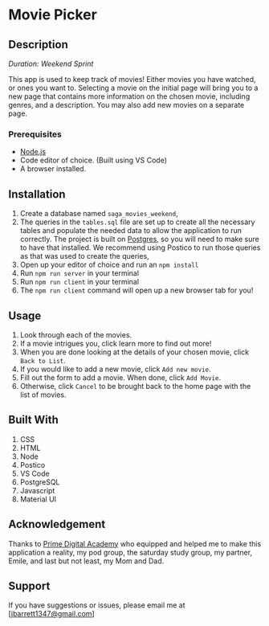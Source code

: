 # Movie Picker

## Description

_Duration: Weekend Sprint_

This app is used to keep track of movies! Either movies you have watched, or ones you want to. 
Selecting a movie on the initial page will bring you to a new page that contains more information on the chosen movie, including genres, and a description. You may also add new movies on a separate page.

### Prerequisites

- [Node.js](https://nodejs.org/en/)
- Code editor of choice. (Built using VS Code)
- A browser installed.

## Installation

1. Create a database named `saga_movies_weekend`,
2. The queries in the `tables.sql` file are set up to create all the necessary tables and populate the needed data to allow the application to run correctly. The project is built on [Postgres](https://www.postgresql.org/download/), so you will need to make sure to have that installed. We recommend using Postico to run those queries as that was used to create the queries, 
3. Open up your editor of choice and run an `npm install`
4. Run `npm run server` in your terminal
5. Run `npm run client` in your terminal
6. The `npm run client` command will open up a new browser tab for you!

## Usage

1. Look through each of the movies.
2. If a movie intrigues you, click learn more to find out more!
3. When you are done looking at the details of your chosen movie, click `Back to List`.
4. If you would like to add a new movie, click `Add new movie`.
5. Fill out the form to add a movie. When done, click `Add Movie`.
6. Otherwise, click `Cancel` to be brought back to the home page with the list of movies.


## Built With

1. CSS
2. HTML
3. Node
4. Postico
5. VS Code
6. PostgreSQL
7. Javascript
8. Material UI


## Acknowledgement
Thanks to [Prime Digital Academy](www.primeacademy.io) who equipped and helped me to make this application a reality, my pod group, the saturday study group, my partner, Emile, and last but not least, my Mom and Dad.

## Support
If you have suggestions or issues, please email me at [jbarrett1347@gmail.com]